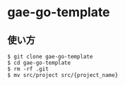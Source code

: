 # gae-go-template

## 使い方

```
$ git clone gae-go-template
$ cd gae-go-template
$ rm -rf .git
$ mv src/project src/{project_name}
```